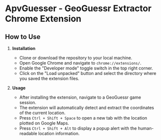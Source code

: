 # ApvGuesser - GeoGuessr Extractor Chrome Extension

## How to Use

1. **Installation**
   - Clone or download the repository to your local machine.
   - Open Google Chrome and navigate to `chrome://extensions/`.
   - Enable the "Developer mode" toggle switch in the top right corner.
   - Click on the "Load unpacked" button and select the directory where you saved the extension files.

2. **Usage**
   - After installing the extension, navigate to a GeoGuessr game session.
   - The extension will automatically detect and extract the coordinates of the current location.
   - Press `Ctrl + Shift + Space` to open a new tab with the location plotted on Google Maps.
   - Press `Ctrl + Shift + Alt` to display a popup alert with the human-readable location information.
